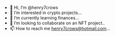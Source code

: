 - 👋 Hi, I’m @henry7crows
- 👀 I’m interested in crypto projects...
- 🌱 I’m currently learning finances...
- 💞️ I’m looking to collaborate on an NFT project..
- 📫 How to reach me henry7crows@hotmail.com...

<!---
henry7crows/henry7crows is a ✨ special ✨ repository because its `README.md` (this file) appears on your GitHub profile.
You can click the Preview link to take a look at your changes.
--->
